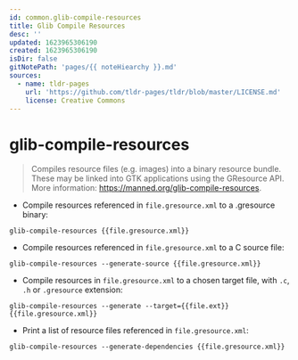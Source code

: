 ```yaml
---
id: common.glib-compile-resources
title: Glib Compile Resources
desc: ''
updated: 1623965306190
created: 1623965306190
isDir: false
gitNotePath: 'pages/{{ noteHiearchy }}.md'
sources:
  - name: tldr-pages
    url: 'https://github.com/tldr-pages/tldr/blob/master/LICENSE.md'
    license: Creative Commons
---
```

# glib-compile-resources

> Compiles resource files (e.g. images) into a binary resource bundle.
> These may be linked into GTK applications using the GResource API.
> More information: <https://manned.org/glib-compile-resources>.

- Compile resources referenced in `file.gresource.xml` to a .gresource binary:

`glib-compile-resources {{file.gresource.xml}}`

- Compile resources referenced in `file.gresource.xml` to a C source file:

`glib-compile-resources --generate-source {{file.gresource.xml}}`

- Compile resources in `file.gresource.xml` to a chosen target file, with `.c`, `.h` or `.gresource` extension:

`glib-compile-resources --generate --target={{file.ext}} {{file.gresource.xml}}`

- Print a list of resource files referenced in `file.gresource.xml`:

`glib-compile-resources --generate-dependencies {{file.gresource.xml}}`

